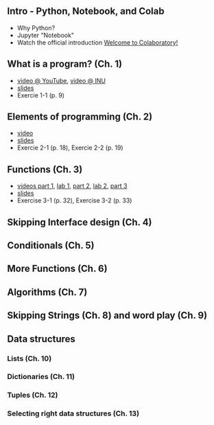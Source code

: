 ## Intro - Python, Notebook, and Colab
* Why Python?
* Jupyter "Notebook"
* Watch the official introduction [Welcome to Colaboratory!](https://colab.research.google.com/notebooks/welcome.ipynb)
  
## What is a program? (Ch. 1)
* [video @ YouTube](https://youtu.be/OHAQAxvvLKo), [video @ INU](http://ok.inu.ac.kr/em/5e7f67e994844)
* [slides](http://ai.inu.ac.kr/python/1_program.html)
* Exercie 1-1 (p. 9)

## Elements of programming (Ch. 2)
* [video](http://ok.inu.ac.kr/em/5e7f61514cd0c)
* [slides](http://ai.inu.ac.kr/python/2_elements.html)
* Exercie 2-1 (p. 18), Exercie 2-2 (p. 19)


## Functions (Ch. 3)
* [videos part 1](http://ok.inu.ac.kr/em/5e88d1b9e0652),
  [lab 1](http://ok.inu.ac.kr/em/5e88ddbbacc4),
  [part 2](http://ok.inu.ac.kr/em/5e88d6efe530d),
  [lab 2](http://ok.inu.ac.kr/em/5e88d153f7528),
  [part 3](http://ok.inu.ac.kr/em/5e88e6e117b30)
* [slides](http://ai.inu.ac.kr/python/3_functions.html)
* Exercise 3-1 (p. 32), Exercise 3-2 (p. 33)

## Skipping Interface design (Ch. 4)


## Conditionals (Ch. 5)


## More Functions (Ch. 6)



## Algorithms (Ch. 7)


## Skipping Strings (Ch. 8) and word play (Ch. 9)


## Data structures

### Lists (Ch. 10)
### Dictionaries (Ch. 11)
### Tuples (Ch. 12)
### Selecting right data structures (Ch. 13)
